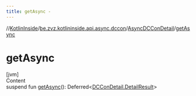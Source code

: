 ```yaml
---
title: getAsync -
---
```

//[KotlinInside](../../index.md)/[be.zvz.kotlininside.api.async.dccon](../index.md)/[AsyncDCConDetail](index.md)/[getAsync](get-async.md)



# getAsync  
[jvm]  
Content  
suspend fun [getAsync](get-async.md)(): Deferred<[DCConDetail.DetailResult](../../be.zvz.kotlininside.api.dccon/-d-c-con-detail/-detail-result/index.md)>  



